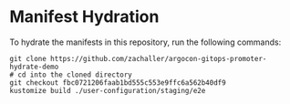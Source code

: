 # Manifest Hydration

To hydrate the manifests in this repository, run the following commands:

```shell
git clone https://github.com/zachaller/argocon-gitops-promoter-hydrate-demo
# cd into the cloned directory
git checkout fbc0721206faab1bd555c553e9ffc6a562b40df9
kustomize build ./user-configuration/staging/e2e
```
